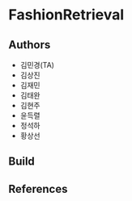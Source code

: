 # FashionRetrieval

## Authors
* 김민경(TA)
* 김상진
* 김재민
* 김태완
* 김현주
* 윤득렬
* 정석하
* 황상선

## Build

## References

